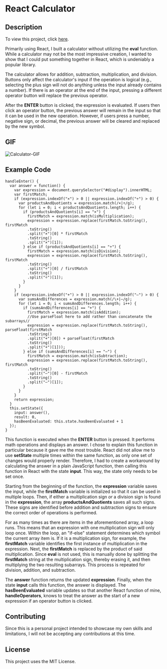 
# React Calculator

## Description

To view this project, click [here](https://zacandcoder.github.io/react-calculator/).

Primarily using React, I built a calculator without utilizing the **eval** function. While a calculator may not be the most impressive creation, I wanted to show that I could put something together in React, which is undeniably a popular library.  

The calculator allows for addition, subtraction, multiplication, and division. Buttons only affect the calculator's input if the operation is logical (e.g., selecting the plus sign will not do anything unless the input already contains a number). If there is an operator at the end of the input, pressing a different operator button will replace the previous operator.

After the **ENTER** button is clicked, the expression is evaluated. If users then click an operator button, the previous answer will remain in the input so that it can be used in the new operation. However, if users press a number, negative sign, or decimal, the previous answer will be cleared and replaced by the new symbol.

## GIF

![Calculator-GIF](https://user-images.githubusercontent.com/91081344/136443159-68350177-b409-4503-bb25-e7c3305dc779.gif)

## Example Code

```
handleEnter() {
  var answer = function() {
    var expression = document.querySelector("#display").innerHTML;
    var firstMatch;
    if (expression.indexOf("×") > 0 || expression.indexOf("÷") > 0) {
      var productsAndQuotients = expression.match(/×|÷/g);
      for (let i = 0; i < productsAndQuotients.length; i++) {
        if (productsAndQuotients[i] == "×") {
          firstMatch = expression.match(isMultiplication);
          expression = expression.replace(firstMatch.toString(), firstMatch
          .toString()
          .split("×")[0] * firstMatch
          .toString()
          .split("×")[1]);
        } else if (productsAndQuotients[i] == "÷") {
          firstMatch = expression.match(isDivision);
          expression = expression.replace(firstMatch.toString(), firstMatch
          .toString()
          .split("÷")[0] / firstMatch
          .toString()
          .split("÷")[1]);
        }
      }
    } 
    if (expression.indexOf("+") > 0 || expression.indexOf("–") > 0) {
      var sumsAndDifferences = expression.match(/\+|–/g);
      for (let i = 0; i < sumsAndDifferences.length; i++) {
        if (sumsAndDifferences[i] == "+") {
          firstMatch = expression.match(isAddition);
          //Use parseFloat here to add rather than concatenate the subarrays//
          expression = expression.replace(firstMatch.toString(), parseFloat(firstMatch
          .toString()
          .split("+")[0]) + parseFloat(firstMatch
          .toString()
          .split("+")[1]));
        } else if (sumsAndDifferences[i] == "–") {
          firstMatch = expression.match(isSubtraction);
          expression = expression.replace(firstMatch.toString(), firstMatch
          .toString()
          .split("–")[0] - firstMatch
          .toString()
          .split("–")[1]);
        }
      }
    }
    return expression;
  }
  this.setState({
    input: answer(),
    result: 0,
    hasBeenEvaluated: this.state.hasBeenEvaluated + 1
  });
}
```

This function is executed when the **ENTER** button is pressed. It performs math operations and displays an answer. I chose to explain this function in particular because it gave me the most trouble. React did not allow me to use **setState** multiple times within the same function, as only one set of changes would properly render. Therefore, I had to create a workaround by calculating the answer in a plain JavaScript function, then calling this function in React with the state **input**. This way, the state only needs to be set once. 

Starting from the beginning of the function, the **expression** variable saves the input, while the **firstMatch** variable is initialized so that it can be used in multiple loops. Then, if either a multiplication sign *or* a division sign is found in the **expression**, the array **productsAndQuotients** saves all such signs. These signs are identified before addition and subtraction signs to ensure the correct order of operations is performed. 

For as many times as there are items in the aforementioned array, a loop runs. This means that an expression with one multiplication sign will only loop once. Within the loop, an "if-else" statement determines which symbol the current array item is. If it is a multiplication sign, for example, the **firstMatch** variable identifies the first instance of multiplication in the expression. Next, the **firstMatch** is replaced by the product of said multiplication. Since **eval** is not used, this is manually done by splitting the **firstMatch** string at the multiplication sign, thereby erasing it, and then multiplying the two resulting subarrays. This process is repeated for division, addition, and subtraction.

The **answer** function returns the updated **expression**. Finally, when the state **input** calls this function, the answer is displayed. The **hasBeenEvaluated** variable updates so that another React function of mine, **handleOperators**, knows to treat the answer as the start of a new expression if an operator button is clicked. 

## Contributing

Since this is a personal project intended to showcase my own skills and limitations, I will not be accepting any contributions at this time.

## License

This project uses the MIT License.

